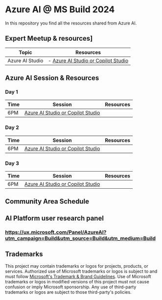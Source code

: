 # Azure AI @ MS Build 2024

In this repository you find all the resources shared from Azure AI.

## Expert Meetup & resources]

|   Topic     |    Resources   |
|   ---      |   ---     | 
|  Azure AI Studio       |  - [Azure AI Studio or Copilot Studio](..) | 


## Azure AI Session & Resources

### Day 1
|   Time     |   Session |   Resources   |
|   ---      |   ---     |   ---        |
|  6PM       |  [Azure AI Studio or Copilot Studio](..) | 

### Day 2
|   Time     |   Session |   Resources   |
|   ---      |   ---     |   ---        |
|  6PM       |  [Azure AI Studio or Copilot Studio](..) | 

### Day 3
|   Time     |   Session |   Resources   |
|   ---      |   ---     |   ---        |
|  6PM       |  [Azure AI Studio or Copilot Studio](..) | 


## Community Area Schedule



## AI Platform user research panel
### https://ux.microsoft.com/Panel/AzureAI?utm_campaign=Build&utm_source=Build&utm_medium=Build



## Trademarks

This project may contain trademarks or logos for projects, products, or services. Authorized use of Microsoft 
trademarks or logos is subject to and must follow 
[Microsoft's Trademark & Brand Guidelines](https://www.microsoft.com/en-us/legal/intellectualproperty/trademarks/usage/general).
Use of Microsoft trademarks or logos in modified versions of this project must not cause confusion or imply Microsoft sponsorship.
Any use of third-party trademarks or logos are subject to those third-party's policies.
